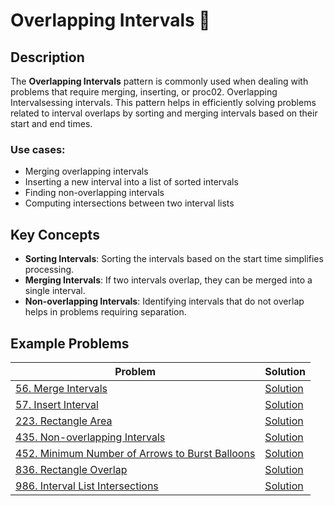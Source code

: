 # Overlapping Intervals 📏

## Description
The **Overlapping Intervals** pattern is commonly used when dealing with problems that require merging, inserting, or proc02. Overlapping Intervalsessing intervals. This pattern helps in efficiently solving problems related to interval overlaps by sorting and merging intervals based on their start and end times.

### Use cases:
- Merging overlapping intervals
- Inserting a new interval into a list of sorted intervals
- Finding non-overlapping intervals
- Computing intersections between two interval lists

## Key Concepts
- **Sorting Intervals**: Sorting the intervals based on the start time simplifies processing.
- **Merging Intervals**: If two intervals overlap, they can be merged into a single interval.
- **Non-overlapping Intervals**: Identifying intervals that do not overlap helps in problems requiring separation.

## Example Problems

| **Problem** | **Solution** |
|-------------|-------------|
| [56. Merge Intervals](https://leetcode.com/problems/merge-intervals/) | [Solution](https://github.com/yash-borkar/DSA-Patterns/blob/03434c81535b58b28e16fb83e7c3bda569f8464f/02.%20Overlapping%20Intervals/Code/Merge_Intervals.cpp) |
| [57. Insert Interval](https://leetcode.com/problems/insert-interval/) | [Solution](https://github.com/yash-borkar/DSA-Patterns/blob/03434c81535b58b28e16fb83e7c3bda569f8464f/02.%20Overlapping%20Intervals/Code/Insert_Interval.cpp) |
| [223. Rectangle Area](https://leetcode.com/problems/rectangle-area/) | [Solution](https://github.com/yash-borkar/DSA-Patterns/blob/03434c81535b58b28e16fb83e7c3bda569f8464f/02.%20Overlapping%20Intervals/Code/Rectangle_Area.cpp) |
| [435. Non-overlapping Intervals](https://leetcode.com/problems/non-overlapping-intervals/) | [Solution](https://github.com/yash-borkar/DSA-Patterns/blob/03434c81535b58b28e16fb83e7c3bda569f8464f/02.%20Overlapping%20Intervals/Code/Non_Overlapping_Intervals.cpp) |
| [452. Minimum Number of Arrows to Burst Balloons](https://leetcode.com/problems/minimum-number-of-arrows-to-burst-balloons/) | [Solution](https://github.com/yash-borkar/DSA-Patterns/blob/03434c81535b58b28e16fb83e7c3bda569f8464f/02.%20Overlapping%20Intervals/Code/Minimum_Arrows_to_Burst_Balloons.cpp) |
| [836. Rectangle Overlap](https://leetcode.com/problems/rectangle-overlap/) | [Solution](https://github.com/yash-borkar/DSA-Patterns/blob/03434c81535b58b28e16fb83e7c3bda569f8464f/02.%20Overlapping%20Intervals/Code/Rectangle_Overlap.cpp) |
| [986. Interval List Intersections](https://leetcode.com/problems/interval-list-intersections/) | [Solution](https://github.com/yash-borkar/DSA-Patterns/blob/03434c81535b58b28e16fb83e7c3bda569f8464f/02.%20Overlapping%20Intervals/Code/Interval_List_Intersections.cpp) |
